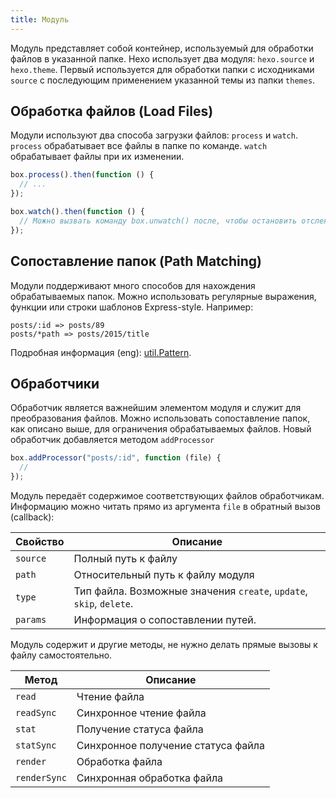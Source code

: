 ```yaml
---
title: Модуль
---
```


Модуль представляет собой контейнер, используемый для обработки файлов в указанной папке. Hexo использует два модуля: `hexo.source` и `hexo.theme`. Первый используется для обработки папки с исходниками `source` с последующим применением указанной темы из папки `themes`.

## Обработка файлов (Load Files)

Модули используют два способа загрузки файлов: `process` и `watch`. `process` обрабатывает все файлы в папке по команде. `watch` обрабатывает файлы при их изменении.

```js
box.process().then(function () {
  // ...
});

box.watch().then(function () {
  // Можно вызвать команду box.unwatch() после, чтобы остановить отслеживание файлов.
});
```

## Сопоставление папок (Path Matching)

Модули поддерживают много способов для нахождения обрабатываемых папок. Можно использовать регулярные выражения, функции или строки шаблонов Express-style. Например:

```plain
posts/:id => posts/89
posts/*path => posts/2015/title
```

Подробная информация (eng): [util.Pattern].

## Обработчики

Обработчик является важнейшим элементом модуля и служит для преобразования файлов. Можно использовать сопоставление папок, как описано выше, для ограничения обрабатываемых файлов. Новый обработчик добавляется методом `addProcessor`

```js
box.addProcessor("posts/:id", function (file) {
  //
});
```

Модуль передаёт содержимое соответствующих файлов обработчикам. Информацию можно читать прямо из аргумента `file` в обратный вызов (callback):

| Свойство | Описание                                                            |
| -------- | ------------------------------------------------------------------- |
| `source` | Полный путь к файлу                                                 |
| `path`   | Относительный путь к файлу модуля                                   |
| `type`   | Тип файла. Возможные значения `create`, `update`, `skip`, `delete`. |
| `params` | Информация о сопоставлении путей.                                   |

Модуль содержит и другие методы, не нужно делать прямые вызовы к файлу самостоятельно.

| Метод        | Описание                           |
| ------------ | ---------------------------------- |
| `read`       | Чтение файла                       |
| `readSync`   | Синхронное чтение файла            |
| `stat`       | Получение статуса файла            |
| `statSync`   | Синхронное получение статуса файла |
| `render`     | Обработка файла                    |
| `renderSync` | Синхронная обработка файла         |

[util.Pattern]: https://github.com/hexojs/hexo-util#patternrule
